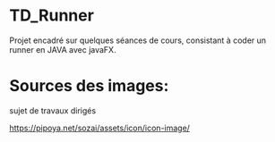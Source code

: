 # TD_Runner
Projet encadré sur quelques séances de cours, consistant à coder un runner en JAVA avec javaFX.

# Sources des images: 
  sujet de travaux dirigés
  
  https://pipoya.net/sozai/assets/icon/icon-image/


